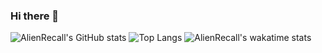 ### Hi there 👋

![AlienRecall's GitHub stats](https://github-readme-stats.vercel.app/api?username=AlienRecall&show_icons=true&theme=radical&include_all_commits=True&count_private=True)
![Top Langs](https://github-readme-stats.vercel.app/api/top-langs/?username=AlienRecall&langs_count=5)
![AlienRecall's wakatime stats](https://github-readme-stats.vercel.app/api/wakatime?username=AlienRecall)

<!--
**AlienRecall/AlienRecall** is a ✨ _special_ ✨ repository because its `README.md` (this file) appears on your GitHub profile.

Here are some ideas to get you started:

- 🔭 I’m currently working on ...
- 🌱 I’m currently learning ...
- 👯 I’m looking to collaborate on ...
- 🤔 I’m looking for help with ...
- 💬 Ask me about ...
- 📫 How to reach me: ...
- 😄 Pronouns: ...
- ⚡ Fun fact: ...
-->

